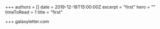 +++
authors = []
date = 2019-12-18T15:00:00Z
excerpt = "first"
hero = ""
timeToRead = 1
title = "first"

+++
galaxyletter.com